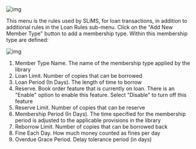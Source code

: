 ![img](https://lh6.googleusercontent.com/bUQZaUsJVM36EA1KaxTsubf2VUw_M2Qznr-WAdchufwU6SOdchSJ8ujnObQ_nXQ_5JjtIkm3ziKi_25xP4tmwoi_sxWQE7FfgBxOxWbtyoEUg5l9HqyrtcTorlFYU5OhodOmXhkg)

This menu is the rules used by SLiMS, for loan transactions, in addition to additional rules in the Loan Rules sub-menu. Click on the "Add New Member Type" button to add a membership type. Within this membership type are defined:

![img](https://lh5.googleusercontent.com/F_v4YX5rY1XaANazBoOed6qP8m3XliCzUHhu1UjxQcHhxj2pk63exOX71cvXE_RQP8nQroqajqilEjMMZV0E3noAKhtAJDXJMiaobgiQlehwNnLEeYbypAZpF4LxnK7Foi2TBqac)

1. Member Type Name. The name of the membership type applied by the library
2. Loan Limit. Number of copies that can be borrowed
3. Loan Period (In Days). The length of time to borrow
4. Reserve. Book order feature that is currently on loan. There is an "Enable" option to enable this feature. Select "Disable" to turn off this feature
5. Reserve Limit. Number of copies that can be reserve
6. Membership Period (In Days). The time specified for the membership period is adjusted to the applicable provisions in the library
7. Reborrow Limit. Number of copies that can be borrowed back
8. Fine Each Day. How much money counted as fines per day
9. Overdue Grace Period. Delay tolerance period (in days)

